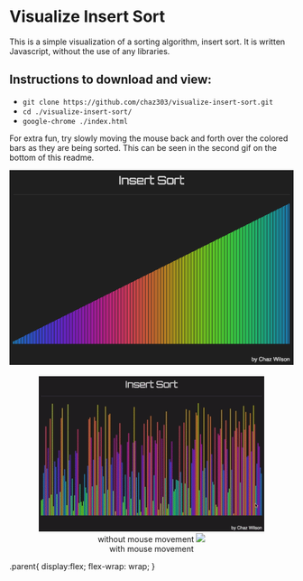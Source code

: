 # Visualize Insert Sort

This is a simple visualization of a sorting algorithm, insert sort. It is written Javascript, without the use of any libraries.

## Instructions to download and view:

* `git clone https://github.com/chaz303/visualize-insert-sort.git`
* `cd ./visualize-insert-sort/`
* `google-chrome ./index.html`

For extra fun, try slowly moving the mouse back and forth over the colored bars as they are being sorted. This can be seen in the second gif on the bottom of this readme.

<div align="center">
<img src="./img/insertsort.png"><br><br>
  <div class="parent">
  <span><img src="./img/insertsort1.gif"><br>without mouse movement</span>
  <span><img src="./img/insertsort2.gif"><br>with mouse movement</span>
  </div>
</div>

.parent{
     display:flex;
     flex-wrap: wrap;
}
